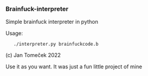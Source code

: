### Brainfuck-interpreter
Simple brainfuck interpreter in python

Usage:

       ./interpreter.py brainfuckcode.b

(c) Jan Tomeček 2022 

Use it as you want. It was just a fun little project of mine
